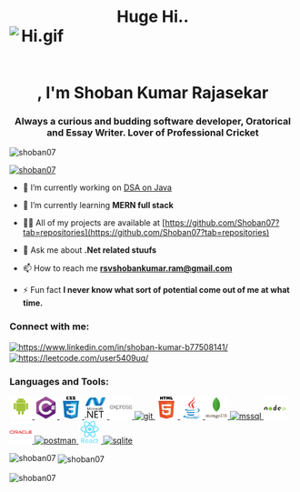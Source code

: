 <h1 align="center">Huge Hi.. <img data-target="animated-image.replacedImage" alt="Hi.gif" class="AnimatedImagePlayer-animatedImage" src="https://github.com/TheDudeThatCode/TheDudeThatCode/raw/master/Assets/Hi.gif" style="width: 100px; height: 100px; display: block; opacity: 1;">, I'm Shoban Kumar Rajasekar</h1>
<h3 align="center">Always a curious and budding software developer, Oratorical and Essay Writer. Lover of Professional Cricket</h3>

<p align="left"> <img src="https://komarev.com/ghpvc/?username=shoban07&label=Profile%20views&color=0e75b6&style=flat" alt="shoban07" /> </p>

<p align="left"> <a href="https://github.com/ryo-ma/github-profile-trophy"><img src="https://github-profile-trophy.vercel.app/?username=shoban07" alt="shoban07" /></a> </p>

- 🔭 I’m currently working on [DSA on Java](https://github.com/Shoban07/DSA-Java)

- 🌱 I’m currently learning **MERN full stack**

- 👨‍💻 All of my projects are available at [https://github.com/Shoban07?tab=repositories](https://github.com/Shoban07?tab=repositories)

- 💬 Ask me about **.Net related stuufs**

- 📫 How to reach me **rsvshobankumar.ram@gmail.com**

- ⚡ Fun fact **I never know what sort of potential come out of me at what time.**

<h3 align="left">Connect with me:</h3>
<p align="left">
<a href="https://linkedin.com/in/https://www.linkedin.com/in/shoban-kumar-b77508141/" target="blank"><img align="center" src="https://raw.githubusercontent.com/rahuldkjain/github-profile-readme-generator/master/src/images/icons/Social/linked-in-alt.svg" alt="https://www.linkedin.com/in/shoban-kumar-b77508141/" height="30" width="40" /></a>
<a href="https://www.leetcode.com/https://leetcode.com/user5409uq/" target="blank"><img align="center" src="https://raw.githubusercontent.com/rahuldkjain/github-profile-readme-generator/master/src/images/icons/Social/leet-code.svg" alt="https://leetcode.com/user5409uq/" height="30" width="40" /></a>
</p>

<h3 align="left">Languages and Tools:</h3>
<p align="left"> <a href="https://developer.android.com" target="_blank" rel="noreferrer"> <img src="https://raw.githubusercontent.com/devicons/devicon/master/icons/android/android-original-wordmark.svg" alt="android" width="40" height="40"/> </a> <a href="https://www.w3schools.com/cs/" target="_blank" rel="noreferrer"> <img src="https://raw.githubusercontent.com/devicons/devicon/master/icons/csharp/csharp-original.svg" alt="csharp" width="40" height="40"/> </a> <a href="https://www.w3schools.com/css/" target="_blank" rel="noreferrer"> <img src="https://raw.githubusercontent.com/devicons/devicon/master/icons/css3/css3-original-wordmark.svg" alt="css3" width="40" height="40"/> </a> <a href="https://dotnet.microsoft.com/" target="_blank" rel="noreferrer"> <img src="https://raw.githubusercontent.com/devicons/devicon/master/icons/dot-net/dot-net-original-wordmark.svg" alt="dotnet" width="40" height="40"/> </a> <a href="https://expressjs.com" target="_blank" rel="noreferrer"> <img src="https://raw.githubusercontent.com/devicons/devicon/master/icons/express/express-original-wordmark.svg" alt="express" width="40" height="40"/> </a> <a href="https://git-scm.com/" target="_blank" rel="noreferrer"> <img src="https://www.vectorlogo.zone/logos/git-scm/git-scm-icon.svg" alt="git" width="40" height="40"/> </a> <a href="https://www.w3.org/html/" target="_blank" rel="noreferrer"> <img src="https://raw.githubusercontent.com/devicons/devicon/master/icons/html5/html5-original-wordmark.svg" alt="html5" width="40" height="40"/> </a> <a href="https://www.java.com" target="_blank" rel="noreferrer"> <img src="https://raw.githubusercontent.com/devicons/devicon/master/icons/java/java-original.svg" alt="java" width="40" height="40"/> </a> <a href="https://www.mongodb.com/" target="_blank" rel="noreferrer"> <img src="https://raw.githubusercontent.com/devicons/devicon/master/icons/mongodb/mongodb-original-wordmark.svg" alt="mongodb" width="40" height="40"/> </a> <a href="https://www.microsoft.com/en-us/sql-server" target="_blank" rel="noreferrer"> <img src="https://www.svgrepo.com/show/303229/microsoft-sql-server-logo.svg" alt="mssql" width="40" height="40"/> </a> <a href="https://nodejs.org" target="_blank" rel="noreferrer"> <img src="https://raw.githubusercontent.com/devicons/devicon/master/icons/nodejs/nodejs-original-wordmark.svg" alt="nodejs" width="40" height="40"/> </a> <a href="https://www.oracle.com/" target="_blank" rel="noreferrer"> <img src="https://raw.githubusercontent.com/devicons/devicon/master/icons/oracle/oracle-original.svg" alt="oracle" width="40" height="40"/> </a> <a href="https://postman.com" target="_blank" rel="noreferrer"> <img src="https://www.vectorlogo.zone/logos/getpostman/getpostman-icon.svg" alt="postman" width="40" height="40"/> </a> <a href="https://reactjs.org/" target="_blank" rel="noreferrer"> <img src="https://raw.githubusercontent.com/devicons/devicon/master/icons/react/react-original-wordmark.svg" alt="react" width="40" height="40"/> </a> <a href="https://www.sqlite.org/" target="_blank" rel="noreferrer"> <img src="https://www.vectorlogo.zone/logos/sqlite/sqlite-icon.svg" alt="sqlite" width="40" height="40"/> </a> </p>

<p><img align="left" src="https://github-readme-stats.vercel.app/api/top-langs?username=shoban07&show_icons=true&locale=en&layout=compact" alt="shoban07" /></p>

<p>&nbsp;<img align="center" src="https://github-readme-stats.vercel.app/api?username=shoban07&show_icons=true&locale=en" alt="shoban07" /></p>

<p><img align="center" src="https://github-readme-streak-stats.herokuapp.com/?user=shoban07&" alt="shoban07" /></p>
